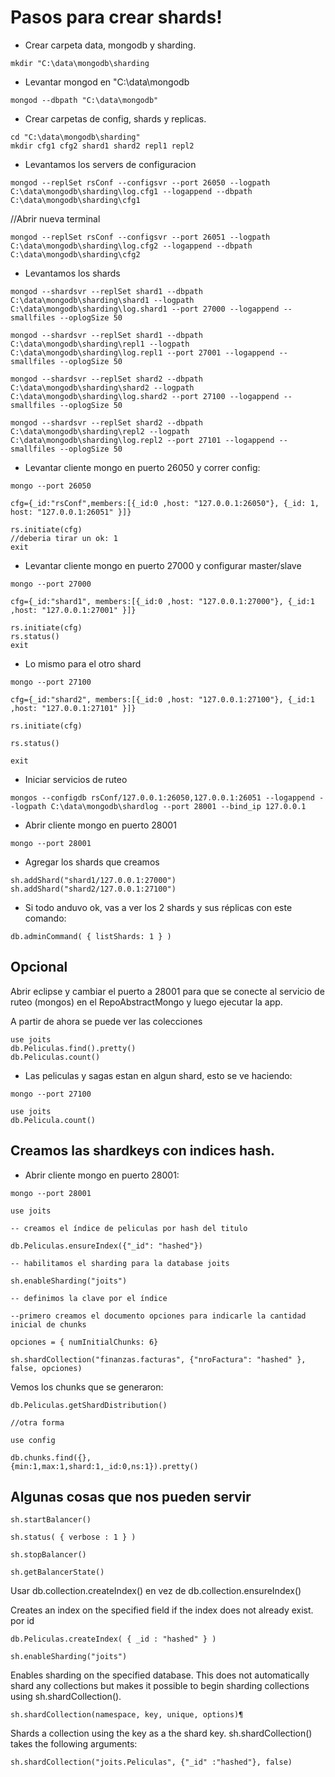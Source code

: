 # Pasos para crear shards!
* Crear carpeta data, mongodb y sharding.
```
mkdir "C:\data\mongodb\sharding
```
* Levantar mongod en "C:\data\mongodb
```
mongod --dbpath "C:\data\mongodb"
```
* Crear carpetas de config, shards y replicas.
```
cd "C:\data\mongodb\sharding"
mkdir cfg1 cfg2 shard1 shard2 repl1 repl2
 ```
 * Levantamos los servers de configuracion
 ```
mongod --replSet rsConf --configsvr --port 26050 --logpath C:\data\mongodb\sharding\log.cfg1 --logappend --dbpath C:\data\mongodb\sharding\cfg1
```
//Abrir nueva terminal
 ```
mongod --replSet rsConf --configsvr --port 26051 --logpath C:\data\mongodb\sharding\log.cfg2 --logappend --dbpath C:\data\mongodb\sharding\cfg2
```
* Levantamos los shards
```
mongod --shardsvr --replSet shard1 --dbpath C:\data\mongodb\sharding\shard1 --logpath C:\data\mongodb\sharding\log.shard1 --port 27000 --logappend --smallfiles --oplogSize 50

mongod --shardsvr --replSet shard1 --dbpath C:\data\mongodb\sharding\repl1 --logpath C:\data\mongodb\sharding\log.repl1 --port 27001 --logappend --smallfiles --oplogSize 50

mongod --shardsvr --replSet shard2 --dbpath C:\data\mongodb\sharding\shard2 --logpath C:\data\mongodb\sharding\log.shard2 --port 27100 --logappend --smallfiles --oplogSize 50

mongod --shardsvr --replSet shard2 --dbpath C:\data\mongodb\sharding\repl2 --logpath C:\data\mongodb\sharding\log.repl2 --port 27101 --logappend --smallfiles --oplogSize 50
```
* Levantar cliente mongo en puerto 26050 y correr config:
```
mongo --port 26050

cfg={_id:"rsConf",members:[{_id:0 ,host: "127.0.0.1:26050"}, {_id: 1, host: "127.0.0.1:26051" }]}

rs.initiate(cfg) 
//deberia tirar un ok: 1
exit
```
* Levantar cliente mongo en puerto 27000 y configurar master/slave
```
mongo --port 27000

cfg={_id:"shard1", members:[{_id:0 ,host: "127.0.0.1:27000"}, {_id:1 ,host: "127.0.0.1:27001" }]}

rs.initiate(cfg)
rs.status()
exit
```
* Lo mismo para el otro shard
```
mongo --port 27100

cfg={_id:"shard2", members:[{_id:0 ,host: "127.0.0.1:27100"}, {_id:1 ,host: "127.0.0.1:27101" }]}

rs.initiate(cfg)

rs.status()

exit
```
* Iniciar servicios de ruteo
```
mongos --configdb rsConf/127.0.0.1:26050,127.0.0.1:26051 --logappend --logpath C:\data\mongodb\shardlog --port 28001 --bind_ip 127.0.0.1
```
* Abrir cliente mongo en puerto 28001
```
mongo --port 28001
```
* Agregar los shards que creamos
```
sh.addShard("shard1/127.0.0.1:27000")
sh.addShard("shard2/127.0.0.1:27100")
```
* Si todo anduvo ok, vas a ver los 2 shards y sus réplicas con este comando:
```
db.adminCommand( { listShards: 1 } )
```
## Opcional
Abrir eclipse y cambiar el puerto a 28001 para que se conecte al servicio de ruteo (mongos) en el RepoAbstractMongo y luego ejecutar la app.

A partir de ahora se puede ver las colecciones
```
use joits
db.Peliculas.find().pretty()
db.Peliculas.count()
```

* Las peliculas y sagas estan en algun shard, esto se ve haciendo:
```
mongo --port 27100

use joits
db.Pelicula.count()
```
## Creamos las shardkeys con indices hash.

* Abrir cliente mongo en puerto 28001:
```
mongo --port 28001

use joits

-- creamos el índice de peliculas por hash del titulo 

db.Peliculas.ensureIndex({"_id": "hashed"})

-- habilitamos el sharding para la database joits

sh.enableSharding("joits")

-- definimos la clave por el índice 

--primero creamos el documento opciones para indicarle la cantidad inicial de chunks

opciones = { numInitialChunks: 6}

sh.shardCollection("finanzas.facturas", {"nroFactura": "hashed" }, false, opciones)
```
Vemos los chunks que se generaron:
```
db.Peliculas.getShardDistribution()

//otra forma

use config

db.chunks.find({},
{min:1,max:1,shard:1,_id:0,ns:1}).pretty()

```
## Algunas cosas que nos pueden servir
```
sh.startBalancer()

sh.status( { verbose : 1 } )

sh.stopBalancer()

sh.getBalancerState()
```

Usar db.collection.createIndex() en vez de db.collection.ensureIndex()

Creates an index on the specified field if the index does not already exist.
por id
 ```
db.Peliculas.createIndex( { _id : "hashed" } )

sh.enableSharding("joits")
 ```
Enables sharding on the specified database. This does not automatically shard any collections but makes it possible to begin sharding collections using sh.shardCollection().
 ```
sh.shardCollection(namespace, key, unique, options)¶
 ```
Shards a collection using the key as a the shard key. sh.shardCollection() takes the following arguments:
 ```
sh.shardCollection("joits.Peliculas", {"_id" :"hashed"}, false)
 ```








